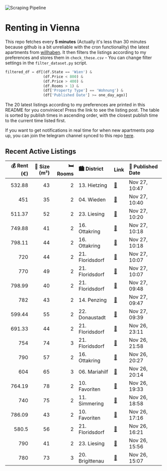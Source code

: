 ![Scraping Pipeline](https://github.com/AthomsG/renting-in-vienna/actions/workflows/run_pipeline.yml/badge.svg)


# Renting in Vienna

This repo fetches every **5 minutes** (Actually it's less than 30 minutes because github is a bit unreliable with the cron functionality) the latest apartments from [willhaben](https://www.willhaben.at/).
It then filters the listings according to my preferences and stores them in `check_these.csv` - You can change filter settings in the `filter_dataset.py` script.

```python
filtered_df = df[(df.State == 'Wien') & 
                 (df.Price < 800) &
                 (df.Price > 400) &
                 (df.Rooms > 1) &
                 (df['Property Type'] == 'Wohnung') &
                 (df['Published Date'] >= one_day_ago)]
```

The 20 latest listings according to my preferences are printed in this README for you conviniece! Press the link to see the listing post.
The table is sorted by publish times in ascending order, with the closest publish time to the current time listed first.

If you want to get notifications in real time for when new apartments pop up, you can join the telegram channel synced to this repo [here](https://t.me/+1HPAYOf5BSsyNTlk).

## Recent Active Listings

|   💰 Rent (€) |   📏 Size (m²) |   🛏️ Rooms | 🏙️ District     | Link                                                                                                                                                                                                                      | 📅 Published Date   |
|-------------:|--------------:|-----------:|:----------------|:--------------------------------------------------------------------------------------------------------------------------------------------------------------------------------------------------------------------------|:-------------------|
|       532.88 |            43 |          2 | 13. Hietzing    | [🔗](https://www.willhaben.at/iad/immobilien/d/mietwohnungen/wien/wien-1130-hietzing/charmanter-altbau-nahe-schlosspark-sch%C3%B6nbrunn---2-zimmer-in-ruhelage-mit-top-anbindung---ab-01.01.2025-beziehbar%21-1299474640/) | Nov 27, 10:47      |
|       451    |            35 |          2 | 04. Wieden      | [🔗](https://www.willhaben.at/iad/immobilien/d/mietwohnungen/wien/wien-1040-wieden/zimmer/-k%C3%BCche-wohung-1282182350/)                                                                                                  | Nov 27, 10:40      |
|       511.37 |            52 |          2 | 23. Liesing     | [🔗](https://www.willhaben.at/iad/immobilien/d/mietwohnungen/wien/wien-1230-liesing/gemeindewohnung-1230-vormerkschein-bis-31.10.2024-911711954/)                                                                          | Nov 27, 10:20      |
|       749.88 |            41 |          2 | 16. Ottakring   | [🔗](https://www.willhaben.at/iad/immobilien/d/mietwohnungen/wien/wien-1160-ottakring/ab-februar---2-zimmer-wohnung-unweit-des-kongressparks---gemeinschaftsgarten-1473482842/)                                            | Nov 27, 10:18      |
|       798.11 |            44 |          2 | 16. Ottakring   | [🔗](https://www.willhaben.at/iad/immobilien/d/mietwohnungen/wien/wien-1160-ottakring/attraktive-und-sch%C3%B6ne-2-zimmer-wohnung-in-der-r%C3%B6mergasse%21-1520115494/)                                                   | Nov 27, 10:18      |
|       720    |            44 |          2 | 21. Floridsdorf | [🔗](https://www.willhaben.at/iad/immobilien/d/mietwohnungen/wien/wien-1210-floridsdorf/mietwohnung-genie%C3%9Fen-kaufoption-nutzen:-wohnen-in-stammersdorfer-naturkulisse-761411356/)                                     | Nov 27, 10:07      |
|       770    |            49 |          2 | 21. Floridsdorf | [🔗](https://www.willhaben.at/iad/immobilien/d/mietwohnungen/wien/wien-1210-floridsdorf/jetzt-mieten-sp%C3%A4ter-kaufen:-wohnen-in-stammersdorfer-naturidylle-761411382/)                                                  | Nov 27, 10:07      |
|       798.99 |            40 |          2 | 21. Floridsdorf | [🔗](https://www.willhaben.at/iad/immobilien/d/mietwohnungen/wien/wien-1210-floridsdorf/traumwohnungen-in-top-lage-zu-vermieten%21-1055837955/)                                                                            | Nov 27, 09:48      |
|       782    |            43 |          2 | 14. Penzing     | [🔗](https://www.willhaben.at/iad/immobilien/d/mietwohnungen/wien/wien-1140-penzing/tolle-2-zimmer-wohnung-in-absoluter-ruhelage-mit-sch%C3%B6nem-balkon-1756981113/)                                                      | Nov 27, 09:47      |
|       599.44 |            55 |          2 | 22. Donaustadt  | [🔗](https://www.willhaben.at/iad/immobilien/d/mietwohnungen/wien/wien-1220-donaustadt/erstbezug---betreutes-wohnen-%28ab-dem-60.-lebensjahr%29-in-1220-wien-1314226870/)                                                  | Nov 27, 09:39      |
|       691.33 |            44 |          2 | 21. Floridsdorf | [🔗](https://www.willhaben.at/iad/immobilien/d/mietwohnungen/wien/wien-1210-floridsdorf/%28reserviert%29-neubauwohnung-zu-vermieten%21-1644760517/)                                                                        | Nov 26, 23:11      |
|       754    |            74 |          3 | 21. Floridsdorf | [🔗](https://www.willhaben.at/iad/immobilien/d/mietwohnungen/wien/wien-1210-floridsdorf/gemeindewohnung-74m%C2%B2-2036269498/)                                                                                             | Nov 26, 21:58      |
|       790    |            57 |          2 | 16. Ottakring   | [🔗](https://www.willhaben.at/iad/immobilien/d/mietwohnungen/wien/wien-1160-ottakring/%28reserviert%29-sch%C3%B6ne-wohnung-privat-zu-vermieten-1561778290/)                                                                | Nov 26, 20:27      |
|       604    |            65 |          3 | 06. Mariahilf   | [🔗](https://www.willhaben.at/iad/immobilien/d/mietwohnungen/wien/wien-1060-mariahilf/gemeindewohnung-direktvergabe-vormerkschein-bis-30.9.2024-2105592210/)                                                               | Nov 26, 20:14      |
|       764.19 |            78 |          2 | 10. Favoriten   | [🔗](https://www.willhaben.at/iad/immobilien/d/mietwohnungen/wien/wien-1100-favoriten/sch%C3%B6ne-2-zimmerwohnung-unbefristet-zu-mieten-1602204884/)                                                                       | Nov 26, 19:33      |
|       740    |            75 |          2 | 11. Simmering   | [🔗](https://www.willhaben.at/iad/immobilien/d/mietwohnungen/wien/wien-1110-simmering/hauptmiethit-n%C3%A4he-enkplatz-1578235463/)                                                                                         | Nov 26, 18:58      |
|       786.09 |            43 |          2 | 10. Favoriten   | [🔗](https://www.willhaben.at/iad/immobilien/d/mietwohnungen/wien/wien-1100-favoriten/freundliche-helle-altbauwohnung-wg-geeignet---2-getrennte-schlafr%C3%A4ume-1298843722/)                                              | Nov 26, 17:16      |
|       580.5  |            56 |          2 | 21. Floridsdorf | [🔗](https://www.willhaben.at/iad/immobilien/d/mietwohnungen/wien/wien-1210-floridsdorf/gemeindewohnung-1210-wien---vormerkschein-nur-bis-31.10.24-953308908/)                                                             | Nov 26, 16:21      |
|       790    |            41 |          2 | 23. Liesing     | [🔗](https://www.willhaben.at/iad/immobilien/d/mietwohnungen/wien/wien-1230-liesing/top-2-zimmer-s%C3%BCd-balkonwohnung-in-ruhiger-gr%C3%BCnlage-1479201196/)                                                              | Nov 26, 15:56      |
|       780    |            73 |          3 | 20. Brigittenau | [🔗](https://www.willhaben.at/iad/immobilien/d/mietwohnungen/wien/wien-1200-brigittenau/diektvergabe-nur-mit-vormerkschein-31.5.2024-renovierte-3-zimmer-wohnung-1548508489/)                                              | Nov 26, 15:07      |

